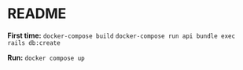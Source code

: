# README

**First time:**
`docker-compose build`
`docker-compose run api bundle exec rails db:create`

**Run:**
`docker compose up`
